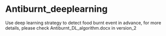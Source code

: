 # Antiburnt_deeplearning
 Use deep learning strategy to detect food burnt event in advance, for more details, please check Antiburnt_DL_algorithm.docx in version_2
